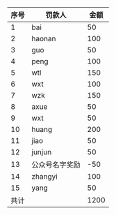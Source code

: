 |序号|罚款人|金额
|---- | ------ | --|
|1|bai| 50
|2|haonan|100
|3|guo|50
|4|peng|100
|5|wtl|150
|6|wxt|100
|7|wzk|150
|8|axue|50
|9|wxt|50
|10|huang|200
|11|jiao|50
|12|junjun|50
|13|公众号名字奖励|-50
|14|zhangyi|100
|15|yang|50
|共计||1200
